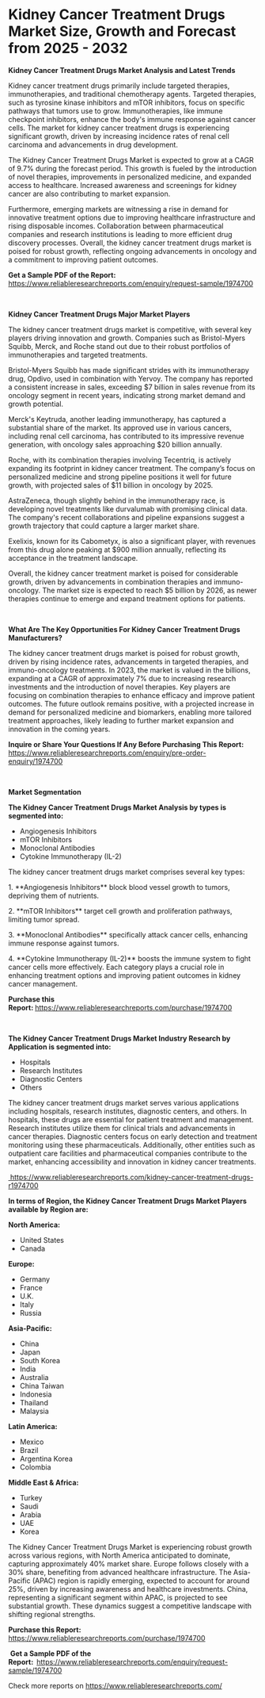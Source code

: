 <p><h1>Kidney Cancer Treatment Drugs Market Size, Growth and Forecast from 2025 - 2032</h1></p><p><strong>Kidney Cancer Treatment Drugs Market Analysis and Latest Trends</strong></p>
<p><p>Kidney cancer treatment drugs primarily include targeted therapies, immunotherapies, and traditional chemotherapy agents. Targeted therapies, such as tyrosine kinase inhibitors and mTOR inhibitors, focus on specific pathways that tumors use to grow. Immunotherapies, like immune checkpoint inhibitors, enhance the body's immune response against cancer cells. The market for kidney cancer treatment drugs is experiencing significant growth, driven by increasing incidence rates of renal cell carcinoma and advancements in drug development.</p><p>The Kidney Cancer Treatment Drugs Market is expected to grow at a CAGR of 9.7% during the forecast period. This growth is fueled by the introduction of novel therapies, improvements in personalized medicine, and expanded access to healthcare. Increased awareness and screenings for kidney cancer are also contributing to market expansion. </p><p>Furthermore, emerging markets are witnessing a rise in demand for innovative treatment options due to improving healthcare infrastructure and rising disposable incomes. Collaboration between pharmaceutical companies and research institutions is leading to more efficient drug discovery processes. Overall, the kidney cancer treatment drugs market is poised for robust growth, reflecting ongoing advancements in oncology and a commitment to improving patient outcomes.</p></p>
<p><strong>Get a Sample PDF of the Report:&nbsp;</strong> <a href="https://www.reliableresearchreports.com/enquiry/request-sample/1974700?utm_campaign=2243&utm_medium=2&utm_source=Github&utm_content=ia&utm_term=08032025&utm_id=kidney-cancer-treatment-drugs">https://www.reliableresearchreports.com/enquiry/request-sample/1974700</a></p>
<p>&nbsp;</p>
<p><strong>Kidney Cancer Treatment Drugs Major Market Players</strong></p>
<p><p>The kidney cancer treatment drugs market is competitive, with several key players driving innovation and growth. Companies such as Bristol-Myers Squibb, Merck, and Roche stand out due to their robust portfolios of immunotherapies and targeted treatments.</p><p>Bristol-Myers Squibb has made significant strides with its immunotherapy drug, Opdivo, used in combination with Yervoy. The company has reported a consistent increase in sales, exceeding $7 billion in sales revenue from its oncology segment in recent years, indicating strong market demand and growth potential.</p><p>Merck's Keytruda, another leading immunotherapy, has captured a substantial share of the market. Its approved use in various cancers, including renal cell carcinoma, has contributed to its impressive revenue generation, with oncology sales approaching $20 billion annually.</p><p>Roche, with its combination therapies involving Tecentriq, is actively expanding its footprint in kidney cancer treatment. The company’s focus on personalized medicine and strong pipeline positions it well for future growth, with projected sales of $11 billion in oncology by 2025.</p><p>AstraZeneca, though slightly behind in the immunotherapy race, is developing novel treatments like durvalumab with promising clinical data. The company's recent collaborations and pipeline expansions suggest a growth trajectory that could capture a larger market share.</p><p>Exelixis, known for its Cabometyx, is also a significant player, with revenues from this drug alone peaking at $900 million annually, reflecting its acceptance in the treatment landscape.</p><p>Overall, the kidney cancer treatment market is poised for considerable growth, driven by advancements in combination therapies and immuno-oncology. The market size is expected to reach $5 billion by 2026, as newer therapies continue to emerge and expand treatment options for patients.</p></p>
<p>&nbsp;</p>
<p><strong>What Are The Key Opportunities For Kidney Cancer Treatment Drugs Manufacturers?</strong></p>
<p><p>The kidney cancer treatment drugs market is poised for robust growth, driven by rising incidence rates, advancements in targeted therapies, and immuno-oncology treatments. In 2023, the market is valued in the billions, expanding at a CAGR of approximately 7% due to increasing research investments and the introduction of novel therapies. Key players are focusing on combination therapies to enhance efficacy and improve patient outcomes. The future outlook remains positive, with a projected increase in demand for personalized medicine and biomarkers, enabling more tailored treatment approaches, likely leading to further market expansion and innovation in the coming years.</p></p>
<p><strong>Inquire or Share Your Questions If Any Before Purchasing This Report:</strong> <a href="https://www.reliableresearchreports.com/enquiry/pre-order-enquiry/1974700?utm_campaign=2243&utm_medium=2&utm_source=Github&utm_content=ia&utm_term=08032025&utm_id=kidney-cancer-treatment-drugs">https://www.reliableresearchreports.com/enquiry/pre-order-enquiry/1974700</a></p>
<p>&nbsp;</p>
<p><strong>Market Segmentation</strong></p>
<p><strong>The Kidney Cancer Treatment Drugs Market Analysis by types is segmented into:</strong></p>
<p><ul><li>Angiogenesis Inhibitors</li><li>mTOR Inhibitors</li><li>Monoclonal Antibodies</li><li>Cytokine Immunotherapy (IL-2)</li></ul></p>
<p><p>The kidney cancer treatment drugs market comprises several key types: </p><p>1. **Angiogenesis Inhibitors** block blood vessel growth to tumors, depriving them of nutrients.</p><p>2. **mTOR Inhibitors** target cell growth and proliferation pathways, limiting tumor spread.</p><p>3. **Monoclonal Antibodies** specifically attack cancer cells, enhancing immune response against tumors.</p><p>4. **Cytokine Immunotherapy (IL-2)** boosts the immune system to fight cancer cells more effectively. Each category plays a crucial role in enhancing treatment options and improving patient outcomes in kidney cancer management.</p></p>
<p><strong>Purchase this Report:&nbsp;</strong><a href="https://www.reliableresearchreports.com/purchase/1974700?utm_campaign=2243&utm_medium=2&utm_source=Github&utm_content=ia&utm_term=08032025&utm_id=kidney-cancer-treatment-drugs">https://www.reliableresearchreports.com/purchase/1974700</a></p>
<p>&nbsp;</p>
<p><strong>The Kidney Cancer Treatment Drugs Market Industry Research by Application is segmented into:</strong></p>
<p><ul><li>Hospitals</li><li>Research Institutes</li><li>Diagnostic Centers</li><li>Others</li></ul></p>
<p><p>The kidney cancer treatment drugs market serves various applications including hospitals, research institutes, diagnostic centers, and others. In hospitals, these drugs are essential for patient treatment and management. Research institutes utilize them for clinical trials and advancements in cancer therapies. Diagnostic centers focus on early detection and treatment monitoring using these pharmaceuticals. Additionally, other entities such as outpatient care facilities and pharmaceutical companies contribute to the market, enhancing accessibility and innovation in kidney cancer treatments.</p></p>
<p><a href="https://www.reliableresearchreports.com/kidney-cancer-treatment-drugs-r1974700?utm_campaign=2243&utm_medium=2&utm_source=Github&utm_content=ia&utm_term=08032025&utm_id=kidney-cancer-treatment-drugs">&nbsp;https://www.reliableresearchreports.com/kidney-cancer-treatment-drugs-r1974700</a></p>
<p><strong>In terms of Region, the Kidney Cancer Treatment Drugs Market Players available by Region are:</strong></p>
<p>
    <p> <strong> North America: </strong>
        <ul>
            <li>United States</li>
            <li>Canada</li>
        </ul>
        </p> 
    <p> <strong> Europe: </strong>
        <ul>
            <li>Germany</li>
            <li>France</li>
            <li>U.K.</li>
            <li>Italy</li>
            <li>Russia</li>
        </ul>
        </p> 
    <p> <strong> Asia-Pacific: </strong>
        <ul>
            <li>China</li>
            <li>Japan</li>
            <li>South Korea</li>
            <li>India</li>
            <li>Australia</li>
            <li>China Taiwan</li>
            <li>Indonesia</li>
            <li>Thailand</li>
            <li>Malaysia</li>
        </ul>
        </p> 
    <p> <strong> Latin America: </strong>
        <ul>
            <li>Mexico</li>
            <li>Brazil</li>
            <li>Argentina Korea</li>
            <li>Colombia</li>
        </ul>
        </p> 
    <p> <strong> Middle East & Africa: </strong>
        <ul>
            <li>Turkey</li>
            <li>Saudi</li>
            <li>Arabia</li>
            <li>UAE</li>
            <li>Korea</li>
        </ul>
    </p>
    </p>
<p><p>The Kidney Cancer Treatment Drugs Market is experiencing robust growth across various regions, with North America anticipated to dominate, capturing approximately 40% market share. Europe follows closely with a 30% share, benefiting from advanced healthcare infrastructure. The Asia-Pacific (APAC) region is rapidly emerging, expected to account for around 25%, driven by increasing awareness and healthcare investments. China, representing a significant segment within APAC, is projected to see substantial growth. These dynamics suggest a competitive landscape with shifting regional strengths.</p></p>
<p><strong>Purchase this Report: </strong><a href="https://www.reliableresearchreports.com/purchase/1974700?utm_campaign=2243&utm_medium=2&utm_source=Github&utm_content=ia&utm_term=08032025&utm_id=kidney-cancer-treatment-drugs">https://www.reliableresearchreports.com/purchase/1974700</a></p>
<p>&nbsp;<strong>Get a Sample PDF of the Report:&nbsp;&nbsp;</strong><a href="https://www.reliableresearchreports.com/enquiry/request-sample/1974700?utm_campaign=2243&utm_medium=2&utm_source=Github&utm_content=ia&utm_term=08032025&utm_id=kidney-cancer-treatment-drugs">https://www.reliableresearchreports.com/enquiry/request-sample/1974700</a></p>
<p><strong></strong></p>
<p>Check more reports on <a href="https://www.reliableresearchreports.com/?utm_campaign=2243&utm_medium=2&utm_source=Github&utm_content=ia&utm_term=08032025&utm_id=kidney-cancer-treatment-drugs">https://www.reliableresearchreports.com/</a></p>